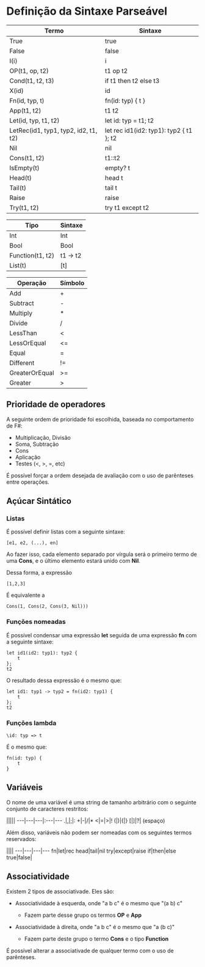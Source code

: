 # Definição da Sintaxe Parseável

Termo|Sintaxe
---|---
True|true
False|false
I(i)|i
OP(t1, op, t2)|t1 op t2
Cond(t1, t2, t3)|if t1 then t2 else t3
X(id)|id
Fn(id, typ, t)|fn(id: typ) { t }
App(t1, t2)|t1 t2
Let(id, typ, t1, t2)|let id: typ = t1; t2
LetRec(id1, typ1, typ2, id2, t1, t2)|let rec id1(id2: typ1): typ2 { t1 }; t2
Nil|nil
Cons(t1, t2)|t1::t2
IsEmpty(t)|empty? t
Head(t)|head t
Tail(t)|tail t
Raise|raise
Try(t1, t2)|try t1 except t2

Tipo|Sintaxe
---|---
Int|Int
Bool|Bool
Function(t1, t2)|t1 -> t2
List(t)|[t]

Operação|Símbolo
---|---
Add|+
Subtract|-
Multiply|*
Divide|/
LessThan|<
LessOrEqual|<=
Equal|=
Different|!=
GreaterOrEqual|>=
Greater|>

## Prioridade de operadores

A seguinte ordem de prioridade foi escolhida, baseada no comportamento de F#:

- Multiplicação, Divisão
- Soma, Subtração
- Cons
- Aplicação
- Testes (<, >, =, etc)

É possível forçar a ordem desejada de avaliação com o uso de parênteses entre operações.

## Açúcar Sintático

### Listas

É possível definir listas com a seguinte sintaxe:

	[e1, e2, (...), en]

Ao fazer isso, cada elemento separado por vírgula será o primeiro termo de uma **Cons**, e o último elemento estará unido com **Nil**. 

Dessa forma, a expressão 
	
    [1,2,3]
    
É equivalente a

	Cons(1, Cons(2, Cons(3, Nil)))

### Funções nomeadas

É possível condensar uma expressão **let** seguida de uma expressão **fn** com a seguinte sintaxe: 

	let id1(id2: typ1): typ2 {
    	t
    };
    t2
    
O resultado dessa expressão é o mesmo que:

	let id1: typ1 -> typ2 = fn(id2: typ1) {
    	t
    }; 
    t2

### Funções lambda

	\id: typ => t
    
É o mesmo que:

	fn(id: typ) {
    	t
    }

## Variáveis

O nome de uma variável é uma string de tamanho arbitrário com o seguinte conjunto de caracteres restritos:

|||||
---|---|---|:---|---
.|,|;|:
+|-|/|*
<|=|>|!
(|)|{|}
[|]|?| (espaço)

Além disso, variáveis não podem ser nomeadas com os seguintes termos reservados:

||||
---|---|---|---
fn|let|rec
head|tail|nil
try|except|raise
if|then|else
true|false|

## Associatividade

Existem 2 tipos de associativade. Eles são:

- Associatividade à esquerda, onde "a b c" é o mesmo que "(a b) c"
	- Fazem parte desse grupo os termos **OP** e **App**

- Associatividade à direita, onde "a b c" é o mesmo que "a (b c)"
	- Fazem parte deste grupo o termo **Cons** e o tipo **Function**

É possível alterar a associativade de qualquer termo com o uso de parênteses.

